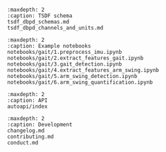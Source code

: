 ```{include} ../README.md
```

```{toctree}
:maxdepth: 2
:caption: TSDF schema
tsdf_dbpd_schemas.md
tsdf_dbpd_channels_and_units.md
```

```{toctree}
:maxdepth: 2
:caption: Example notebooks
notebooks/gait/1.preprocess_imu.ipynb
notebooks/gait/2.extract_features_gait.ipynb
notebooks/gait/3.gait_detection.ipynb
notebooks/gait/4.extract_features_arm_swing.ipynb
notebooks/gait/5.arm_swing_detection.ipynb
notebooks/gait/6.arm_swing_quantification.ipynb
```

```{toctree}
:maxdepth: 2
:caption: API
autoapi/index
```

```{toctree}
:maxdepth: 2
:caption: Development
changelog.md
contributing.md
conduct.md
```
